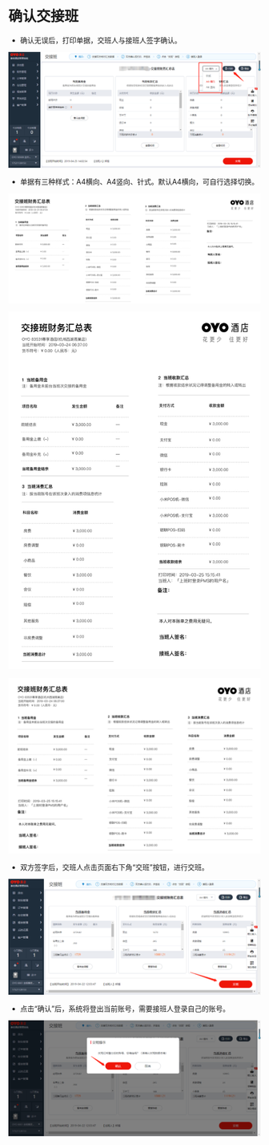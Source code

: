 # 确认交接班

* 确认无误后，打印单据，交班人与接班人签字确认。

![](../../../.gitbook/assets/image%20%28687%29.png)

* 单据有三种样式：A4横向、A4竖向、针式。默认A4横向，可自行选择切换。

![](../../../.gitbook/assets/image%20%28410%29.png)



![](../../../.gitbook/assets/image%20%28788%29.png)

![](../../../.gitbook/assets/image%20%28331%29.png)

* 双方签字后，交班人点击页面右下角“交班”按钮，进行交班。

![](../../../.gitbook/assets/image%20%28349%29.png)

* 点击“确认”后，系统将登出当前账号，需要接班人登录自己的账号。

![](../../../.gitbook/assets/image%20%28261%29.png)

